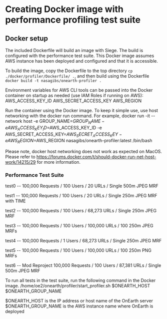 # Creating Docker image with performance profiling test suite

## Docker setup

The included Dockerfile will build an image with Siege. The build is configured
with the performance test suite.  This Docker image assumes AWS instance has been 
deployed and configured and that it is accessible.

To build the image, copy the Dockerfile to the top directory `cp ./docker/profiler/Dockerfile/ .`, and then build using the Dockerfile `docker build -t nasagibs/onearth-profiler .` 

Environment variables for AWS CLI tools can be passed into the Docker container on startup as needed (use IAM Roles if running on AWS):
AWS_ACCESS_KEY_ID
AWS_SECRET_ACCESS_KEY
AWS_REGION

Run the container using the Docker image. To keep it simple use, use host networking with the docker run command.
For example, 
docker run -it --network host -e GROUP_NAME=$GROUP_NAME -e AWS_ACCESS_KEY_ID=$AWS_ACCESS_KEY_ID -e AWS_SECRET_ACCESS_KEY=$AWS_SECRET_ACCESS_KEY -e AWS_REGION=$AWS_REGION nasagibs/onearth-profiler:latest /bin/bash

Please note, docker host networking does not work as expected on MacOS.  Please refer
to https://forums.docker.com/t/should-docker-run-net-host-work/14215/29 for more 
information.

### Performance Test Suite

test0 -- 100,000 Requests / 100 Users / 20 URLs / Single 500m JPEG MRF

test1 -- 100,000 Requests / 100 Users / 20 URLs / Single 250m JPEG MRF with TIME

test2 -- 100,000 Requests / 100 Users / 68,273 URLs / Single 250m JPEG MRF

test3 -- 100,000 Requests / 100 Users / 100,000 URLs / 100 250m JPEG MRFs

test4 -- 100,000 Requests / 1 Users / 68,273 URLs / Single 250m JPEG MRF

test5 -- 100,000 Requests / 100 Users / 100,000 URLs / 100 250m PNG MRFs

test6 -- Mod Reproject 100,000 Requests / 100 Users / 87,381 URLs / Single 500m JPEG MRF

To run all tests in the test suite, run the following command in the Docker image.
/home/oe2/onearth/profiler/start_profiler.sh $ONEARTH_HOST $ONEARTH_GROUP_NAME

$ONEARTH_HOST is the IP address or host name of the OnEarth server
$ONEARTH_GROUP_NAME is the AWS instance name where OnEarth is deployed
